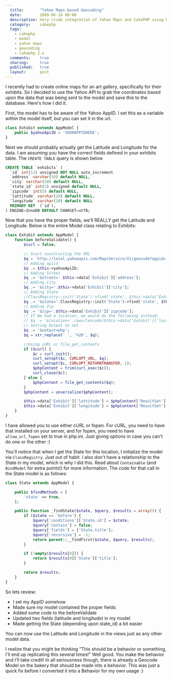 ```yaml
---
  title:       "Yahoo Maps-based Geocoding"
  date:        2009-06-14 00:00
  description: Very crude integration of Yahoo Maps and CakePHP using CURL
  category:    cakephp
  tags:
    - cakephp
    - model
    - yahoo maps
    - geocoding
    - cakephp 2.x
  comments:    true
  sharing:     true
  published:   true
  layout:      post
---
```


I recently had to create online maps for an art gallery, specifically for their exhibits. So I decided to use the Yahoo API to grab the coordinates based upon the data that was being sent to the model and save this to the database. Here's how I did it.

First, the model has to be aware of the Yahoo AppID. I set this as a variable within the model itself, but you can set it in the url.

```php
class Exhibit extends AppModel {
    public $yahooApiID = 'YOURAPPIDHERE';
}
```

Next we should probably actually get the Latitude and Longitude for the data. I am assuming you have the correct fields defined in your exhibits table. The `CREATE TABLE` query is shown below

```sql
CREATE TABLE `exhibits` (
  `id` int(11) unsigned NOT NULL auto_increment
  `address` varchar(50) default NULL,
  `city` varchar(20) default NULL,
  `state_id` int(3) unsigned default NULL,
  `zipcode` int(5) default NULL,
  `lattitude` varchar(20) default NULL,
  `longitude` varchar(20) default NULL
  PRIMARY KEY  (`id`),
) ENGINE=InnoDB DEFAULT CHARSET=utf8;
```

Now that you have the proper fields, we'll REALLY get the Latitude and Longitude. Below is the entire Model class relating to Exhibits:

```php
class Exhibit extends AppModel {
    function beforeValidate() {
        $curl = false;

        // Start constructing the URL
        $q = 'http://local.yahooapis.com/MapsService/V1/geocode?appid=';
        // Adding apiid
        $q .= $this->yahooApiID;
        // Adding Street
        $q .= '&street='.$this->data['Exhibit']['address'];
        // Adding City
        $q .= '&city='.$this->data['Exhibit']['city'];
        // Adding State
        //ClassRegistry::init('State')->find('state', $this->data['Exhibit']['state_id'])
        $q .= '&state='.ClassRegistry::init('State')->find('state', $this->data['Exhibit']['state_id']);
        // Adding Zip
        $q .= '&zip='.$this->data['Exhibit']['zipcode'];
        // If We had a location, we would do the following instead:
        // $q .= '&location='.rawurlencode($this->data['Exhibit']['location']);
        // Setting Output to xml
        $q .= '&output=php';
        $q = str_replace(' ', '%20', $q);

        //Using cURL or file_get_contents
        if ($curl) {
            $c = curl_init();
            curl_setopt($c, CURLOPT_URL, $q);
            curl_setopt($c, CURLOPT_RETURNTRANSFER, 1);
            $phpContent = trim(curl_exec($c));
            curl_close($c);
        } else {
            $phpContent = file_get_contents($q);
        }
        $phpContent = unserialize($phpContent);

        $this->data['Exhibit']['lattitude'] = $phpContent['ResultSet']['Result']['Latitude'];
        $this->data['Exhibit']['longitude'] = $phpContent['ResultSet']['Result']['Longitude'];
    }
}
```

I have allowed you to use either cURL or fopen. For cURL, you need to have that installed on your server, and for fopen, you need to have `allow_url_fopen` set to true in php.ini. Just giving options in case you can't do one or the other :)

You'll notice that when I get the State for this location, I initialize the model via `ClassRegistry`. Just out of habit. I also don't have a relationship to the State in my model, which is why I did this. Read about `Containable` (and `BindModel` for extra points!) for more information. The code for that call in the State model is as follows:

```php
class State extends AppModel {

    public $findMethods = [
        'state' => true,
    ];

    public function _findState($state, $query, $results = array()) {
        if ($state == 'before') {
            $query['conditions']['State.id'] = $state;
            $query['contain'] = false;
            $query['fields'] = ['State.title'];
            $query['recursive'] = -1;
            return parent::__findFirst($state, $query, $results);
        }

        if (!empty($results[0])) {
            return $results[0]['State']['title'];
        }

        return $results;
    }
}
```

So lets review:

- I set my AppID somehow
- Made sure my model contained the proper fields
- Added some code to the beforeValidate
- Updated two fields (latitude and longitude) in my model
- Made getting the State (depending upon state_id) a bit easier

You can now use the Latitude and Longitude in the views just as any other model data.

I realize that you might be thinking "This should be a behavior or something, I'll end up replicating this several times!" Well good. You make the behavior and I'll take credit! In all seriousness though, there is already a Geocode Model on the bakery that should be made into a behavior. This was just a quick fix before I converted it into a Behavior for my own usage :)
